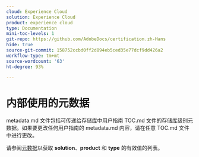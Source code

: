 ```yaml
---
cloud: Experience Cloud
solution: Experience Cloud
product: experience cloud
type: Documentation
mini-toc-levels: 1
git-repo: https://github.com/AdobeDocs/certification.zh-Hans
hide: true
source-git-commit: 158752ccbd0ff2d894eb5ced35e77dcf9dd426a2
workflow-type: tm+mt
source-wordcount: '63'
ht-degree: 93%

---
```



# 内部使用的元数据

metadata.md 文件包括可传递给存储库中用户指南 TOC.md 文件的存储库级别元数据。如果要更改任何用户指南的 metadata.md 内容，请在任意 TOC.md 文件中进行更改。

请参阅[元数据](https://experienceleague.adobe.com/docs/authoring-guide-exl/using/editing/user-guide-setup/metadata.html)以获取 **solution**、**product** 和 **type** 的有效值的列表。
